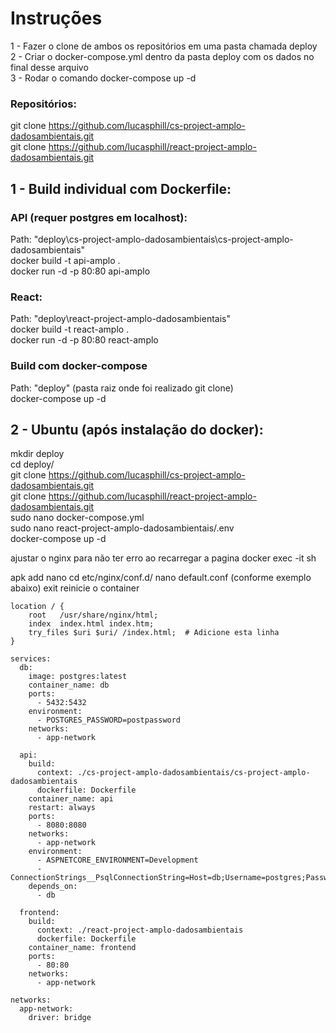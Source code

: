 # Instruções

1 - Fazer o clone de ambos os repositórios em uma pasta chamada deploy  
2 - Criar o docker-compose.yml dentro da pasta deploy com os dados no final desse arquivo  
3 - Rodar o comando docker-compose up -d

### Repositórios:

git clone https://github.com/lucasphill/cs-project-amplo-dadosambientais.git  
git clone https://github.com/lucasphill/react-project-amplo-dadosambientais.git

## 1 - Build individual com Dockerfile:

### API (requer postgres em localhost):

Path: "deploy\cs-project-amplo-dadosambientais\cs-project-amplo-dadosambientais"  
docker build -t api-amplo .  
docker run -d -p 80:80 api-amplo

### React:

Path: "deploy\react-project-amplo-dadosambientais"  
docker build -t react-amplo .  
docker run -d -p 80:80 react-amplo

### Build com docker-compose

Path: "deploy" (pasta raiz onde foi realizado git clone)  
docker-compose up -d

## 2 - Ubuntu (após instalação do docker):

mkdir deploy  
cd deploy/  
git clone https://github.com/lucasphill/cs-project-amplo-dadosambientais.git  
git clone https://github.com/lucasphill/react-project-amplo-dadosambientais.git  
sudo nano docker-compose.yml  
sudo nano react-project-amplo-dadosambientais/.env  
docker-compose up -d

ajustar o nginx para não ter erro ao recarregar a pagina
docker exec -it <codigo do container do front end> sh

apk add nano
cd etc/nginx/conf.d/
nano default.conf (conforme exemplo abaixo)
exit
reinicie o container

```
location / {
    root   /usr/share/nginx/html;
    index  index.html index.htm;
    try_files $uri $uri/ /index.html;  # Adicione esta linha
}
```

```docker-compose
services:
  db:
    image: postgres:latest
    container_name: db
    ports:
      - 5432:5432
    environment:
      - POSTGRES_PASSWORD=postpassword
    networks:
      - app-network

  api:
    build:
      context: ./cs-project-amplo-dadosambientais/cs-project-amplo-dadosambientais
      dockerfile: Dockerfile
    container_name: api
    restart: always
    ports:
      - 8080:8080
    networks:
      - app-network
    environment:
      - ASPNETCORE_ENVIRONMENT=Development
      - ConnectionStrings__PsqlConnectionString=Host=db;Username=postgres;Password=postpassword;Database=amploengenharia
    depends_on:
      - db

  frontend:
    build:
      context: ./react-project-amplo-dadosambientais
      dockerfile: Dockerfile
    container_name: frontend
    ports:
      - 80:80
    networks:
      - app-network

networks:
  app-network:
    driver: bridge
```
